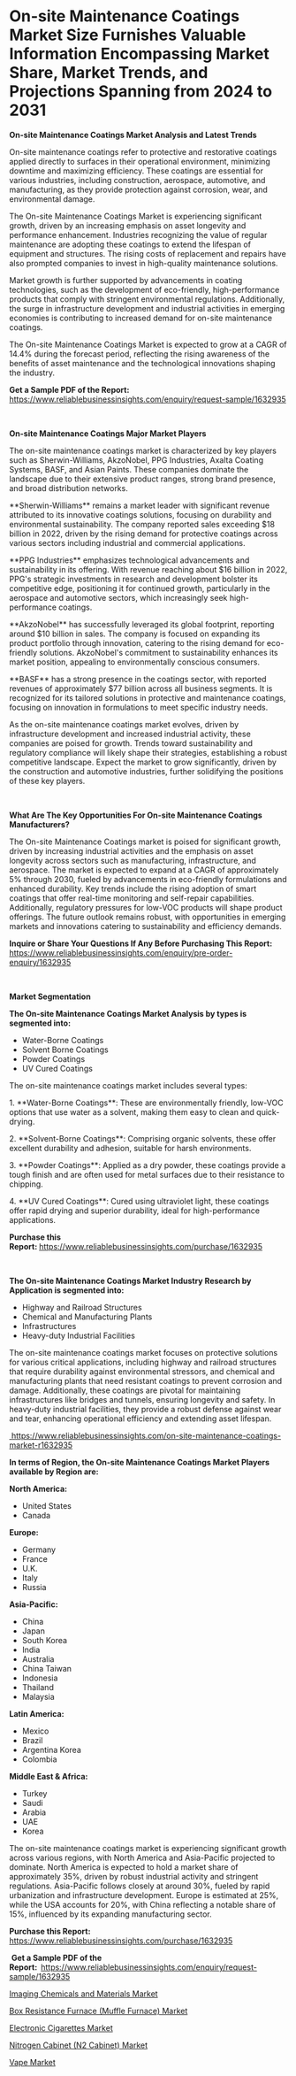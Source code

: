 <p><h1>On-site Maintenance Coatings Market Size Furnishes Valuable Information Encompassing Market Share, Market Trends, and Projections Spanning from 2024 to 2031</h1></p><p><strong>On-site Maintenance Coatings Market Analysis and Latest Trends</strong></p>
<p><p>On-site maintenance coatings refer to protective and restorative coatings applied directly to surfaces in their operational environment, minimizing downtime and maximizing efficiency. These coatings are essential for various industries, including construction, aerospace, automotive, and manufacturing, as they provide protection against corrosion, wear, and environmental damage.</p><p>The On-site Maintenance Coatings Market is experiencing significant growth, driven by an increasing emphasis on asset longevity and performance enhancement. Industries recognizing the value of regular maintenance are adopting these coatings to extend the lifespan of equipment and structures. The rising costs of replacement and repairs have also prompted companies to invest in high-quality maintenance solutions.</p><p>Market growth is further supported by advancements in coating technologies, such as the development of eco-friendly, high-performance products that comply with stringent environmental regulations. Additionally, the surge in infrastructure development and industrial activities in emerging economies is contributing to increased demand for on-site maintenance coatings.</p><p>The On-site Maintenance Coatings Market is expected to grow at a CAGR of 14.4% during the forecast period, reflecting the rising awareness of the benefits of asset maintenance and the technological innovations shaping the industry.</p></p>
<p><strong>Get a Sample PDF of the Report:&nbsp;</strong> <a href="https://www.reliablebusinessinsights.com/enquiry/request-sample/1632935?utm_campaign=84&utm_medium=2&utm_source=Github&utm_content=ia&utm_term=27102024&utm_id=on-site-maintenance-coatings">https://www.reliablebusinessinsights.com/enquiry/request-sample/1632935</a></p>
<p>&nbsp;</p>
<p><strong>On-site Maintenance Coatings Major Market Players</strong></p>
<p><p>The on-site maintenance coatings market is characterized by key players such as Sherwin-Williams, AkzoNobel, PPG Industries, Axalta Coating Systems, BASF, and Asian Paints. These companies dominate the landscape due to their extensive product ranges, strong brand presence, and broad distribution networks.</p><p>**Sherwin-Williams** remains a market leader with significant revenue attributed to its innovative coatings solutions, focusing on durability and environmental sustainability. The company reported sales exceeding $18 billion in 2022, driven by the rising demand for protective coatings across various sectors including industrial and commercial applications.</p><p>**PPG Industries** emphasizes technological advancements and sustainability in its offering. With revenue reaching about $16 billion in 2022, PPG's strategic investments in research and development bolster its competitive edge, positioning it for continued growth, particularly in the aerospace and automotive sectors, which increasingly seek high-performance coatings.</p><p>**AkzoNobel** has successfully leveraged its global footprint, reporting around $10 billion in sales. The company is focused on expanding its product portfolio through innovation, catering to the rising demand for eco-friendly solutions. AkzoNobel's commitment to sustainability enhances its market position, appealing to environmentally conscious consumers.</p><p>**BASF** has a strong presence in the coatings sector, with reported revenues of approximately $77 billion across all business segments. It is recognized for its tailored solutions in protective and maintenance coatings, focusing on innovation in formulations to meet specific industry needs.</p><p>As the on-site maintenance coatings market evolves, driven by infrastructure development and increased industrial activity, these companies are poised for growth. Trends toward sustainability and regulatory compliance will likely shape their strategies, establishing a robust competitive landscape. Expect the market to grow significantly, driven by the construction and automotive industries, further solidifying the positions of these key players.</p></p>
<p>&nbsp;</p>
<p><strong>What Are The Key Opportunities For On-site Maintenance Coatings Manufacturers?</strong></p>
<p><p>The On-site Maintenance Coatings market is poised for significant growth, driven by increasing industrial activities and the emphasis on asset longevity across sectors such as manufacturing, infrastructure, and aerospace. The market is expected to expand at a CAGR of approximately 5% through 2030, fueled by advancements in eco-friendly formulations and enhanced durability. Key trends include the rising adoption of smart coatings that offer real-time monitoring and self-repair capabilities. Additionally, regulatory pressures for low-VOC products will shape product offerings. The future outlook remains robust, with opportunities in emerging markets and innovations catering to sustainability and efficiency demands.</p></p>
<p><strong>Inquire or Share Your Questions If Any Before Purchasing This Report:</strong> <a href="https://www.reliablebusinessinsights.com/enquiry/pre-order-enquiry/1632935?utm_campaign=84&utm_medium=2&utm_source=Github&utm_content=ia&utm_term=27102024&utm_id=on-site-maintenance-coatings">https://www.reliablebusinessinsights.com/enquiry/pre-order-enquiry/1632935</a></p>
<p>&nbsp;</p>
<p><strong>Market Segmentation</strong></p>
<p><strong>The On-site Maintenance Coatings Market Analysis by types is segmented into:</strong></p>
<p><ul><li>Water-Borne Coatings</li><li>Solvent Borne Coatings</li><li>Powder Coatings</li><li>UV Cured Coatings</li></ul></p>
<p><p>The on-site maintenance coatings market includes several types: </p><p>1. **Water-Borne Coatings**: These are environmentally friendly, low-VOC options that use water as a solvent, making them easy to clean and quick-drying. </p><p>2. **Solvent-Borne Coatings**: Comprising organic solvents, these offer excellent durability and adhesion, suitable for harsh environments.</p><p>3. **Powder Coatings**: Applied as a dry powder, these coatings provide a tough finish and are often used for metal surfaces due to their resistance to chipping.</p><p>4. **UV Cured Coatings**: Cured using ultraviolet light, these coatings offer rapid drying and superior durability, ideal for high-performance applications.</p></p>
<p><strong>Purchase this Report:&nbsp;</strong><a href="https://www.reliablebusinessinsights.com/purchase/1632935?utm_campaign=84&utm_medium=2&utm_source=Github&utm_content=ia&utm_term=27102024&utm_id=on-site-maintenance-coatings">https://www.reliablebusinessinsights.com/purchase/1632935</a></p>
<p>&nbsp;</p>
<p><strong>The On-site Maintenance Coatings Market Industry Research by Application is segmented into:</strong></p>
<p><ul><li>Highway and Railroad Structures</li><li>Chemical and Manufacturing Plants</li><li>Infrastructures</li><li>Heavy-duty Industrial Facilities</li></ul></p>
<p><p>The on-site maintenance coatings market focuses on protective solutions for various critical applications, including highway and railroad structures that require durability against environmental stressors, and chemical and manufacturing plants that need resistant coatings to prevent corrosion and damage. Additionally, these coatings are pivotal for maintaining infrastructures like bridges and tunnels, ensuring longevity and safety. In heavy-duty industrial facilities, they provide a robust defense against wear and tear, enhancing operational efficiency and extending asset lifespan.</p></p>
<p><a href="https://www.reliablebusinessinsights.com/on-site-maintenance-coatings-market-r1632935?utm_campaign=84&utm_medium=2&utm_source=Github&utm_content=ia&utm_term=27102024&utm_id=on-site-maintenance-coatings">&nbsp;https://www.reliablebusinessinsights.com/on-site-maintenance-coatings-market-r1632935</a></p>
<p><strong>In terms of Region, the On-site Maintenance Coatings Market Players available by Region are:</strong></p>
<p>
    <p> <strong> North America: </strong>
        <ul>
            <li>United States</li>
            <li>Canada</li>
        </ul>
        </p> 
    <p> <strong> Europe: </strong>
        <ul>
            <li>Germany</li>
            <li>France</li>
            <li>U.K.</li>
            <li>Italy</li>
            <li>Russia</li>
        </ul>
        </p> 
    <p> <strong> Asia-Pacific: </strong>
        <ul>
            <li>China</li>
            <li>Japan</li>
            <li>South Korea</li>
            <li>India</li>
            <li>Australia</li>
            <li>China Taiwan</li>
            <li>Indonesia</li>
            <li>Thailand</li>
            <li>Malaysia</li>
        </ul>
        </p> 
    <p> <strong> Latin America: </strong>
        <ul>
            <li>Mexico</li>
            <li>Brazil</li>
            <li>Argentina Korea</li>
            <li>Colombia</li>
        </ul>
        </p> 
    <p> <strong> Middle East & Africa: </strong>
        <ul>
            <li>Turkey</li>
            <li>Saudi</li>
            <li>Arabia</li>
            <li>UAE</li>
            <li>Korea</li>
        </ul>
    </p>
    </p>
<p><p>The on-site maintenance coatings market is experiencing significant growth across various regions, with North America and Asia-Pacific projected to dominate. North America is expected to hold a market share of approximately 35%, driven by robust industrial activity and stringent regulations. Asia-Pacific follows closely at around 30%, fueled by rapid urbanization and infrastructure development. Europe is estimated at 25%, while the USA accounts for 20%, with China reflecting a notable share of 15%, influenced by its expanding manufacturing sector.</p></p>
<p><strong>Purchase this Report: </strong><a href="https://www.reliablebusinessinsights.com/purchase/1632935?utm_campaign=84&utm_medium=2&utm_source=Github&utm_content=ia&utm_term=27102024&utm_id=on-site-maintenance-coatings">https://www.reliablebusinessinsights.com/purchase/1632935</a></p>
<p>&nbsp;<strong>Get a Sample PDF of the Report:&nbsp;&nbsp;</strong><a href="https://www.reliablebusinessinsights.com/enquiry/request-sample/1632935?utm_campaign=84&utm_medium=2&utm_source=Github&utm_content=ia&utm_term=27102024&utm_id=on-site-maintenance-coatings">https://www.reliablebusinessinsights.com/enquiry/request-sample/1632935</a></p>
<p><strong></strong></p>
<p><p><a href="https://github.com/MegiDuro586/Market-Research-Report-List-1/blob/main/imaging-chemicals-and-materials-market.md?utm_campaign=84&utm_medium=2&utm_source=Github&utm_content=ia&utm_term=27102024&utm_id=on-site-maintenance-coatings">Imaging Chemicals and Materials Market</a></p><p><a href="https://issuu.com/reportprime-2/docs/box-resistance-furnace-muffle-furna_dbd39b3218987d?utm_campaign=84&utm_medium=2&utm_source=Github&utm_content=ia&utm_term=27102024&utm_id=on-site-maintenance-coatings">Box Resistance Furnace (Muffle Furnace) Market</a></p><p><a href="https://www.linkedin.com/pulse/analyzing-global-electronic-cigarettes-market-growth-prospects-4emsf?trk=public_post_embed_feed-article-content&utm_campaign=84&utm_medium=2&utm_source=Github&utm_content=ia&utm_term=27102024&utm_id=on-site-maintenance-coatings">Electronic Cigarettes Market</a></p><p><a href="https://issuu.com/reportprime-2/docs/nitrogen-cabinet-n2-cabinet-market-_0885ac1fc745e3?utm_campaign=84&utm_medium=2&utm_source=Github&utm_content=ia&utm_term=27102024&utm_id=on-site-maintenance-coatings">Nitrogen Cabinet (N2 Cabinet) Market</a></p><p><a href="https://www.linkedin.com/pulse/vape-market-research-report-exploring-size-revenue-analysis-rzj7f?trk=public_post_embed_feed-article-content&utm_campaign=84&utm_medium=2&utm_source=Github&utm_content=ia&utm_term=27102024&utm_id=on-site-maintenance-coatings">Vape Market</a></p></p>